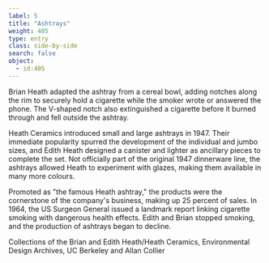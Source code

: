 ```yaml
---
label: 5
title: "Ashtrays"
weight: 405
type: entry
class: side-by-side
search: false
object:
  - id:405
---
```

Brian Heath adapted the ashtray from a cereal bowl, adding notches along the rim to securely hold a cigarette while the smoker wrote or answered the phone. The V-shaped notch also extinguished a cigarette before it burned through and fell outside the ashtray.

Heath Ceramics introduced small and large ashtrays in 1947. Their immediate popularity spurred the development of the individual and jumbo sizes, and Edith Heath designed a canister and lighter as ancillary pieces to complete the set. Not officially part of the original 1947 dinnerware line, the ashtrays allowed Heath to experiment with glazes, making them available in many more colours.

Promoted as "the famous Heath ashtray," the products were the cornerstone of the company's business, making up 25 percent of sales. In 1964, the US Surgeon General issued a landmark report linking cigarette smoking with dangerous health effects. Edith and Brian stopped smoking, and the production of ashtrays began to decline.

Collections of the Brian and Edith Heath/Heath Ceramics, Environmental Design Archives, UC Berkeley and Allan Collier